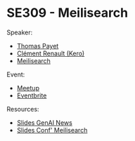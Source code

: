 
# SE309 - Meilisearch

Speaker:
- [Thomas Payet](https://www.linkedin.com/in/tpayet/)
- [Clément Renault (Kero)](https://www.linkedin.com/in/kerollmops/)
- [Meilisearch](https://www.meilisearch.com/)

Event:
- [Meetup](https://www.meetup.com/generative-ai-nantes/events/307005582/)
- [Eventbrite](https://www.eventbrite.com/e/s3e8-conf-lucie-lucie-from-scratch-with-love-tickets-1305930706899)

Resources:
- [Slides GenAI News](./genai-news.pdf)
- [Slides Conf' Meilisearch](./meilisearch.pdf)
